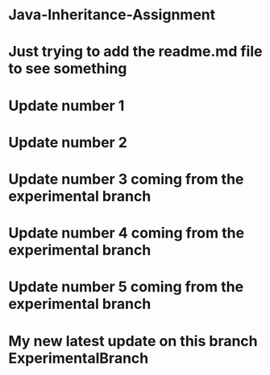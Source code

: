 # Java-Inheritance-Assignment
# Just trying to add the readme.md file to see something
# Update number 1
# Update number 2
# Update number 3 coming from the experimental branch
# Update number 4 coming from the experimental branch
# Update number 5 coming from the experimental branch
# My new latest update on this branch ExperimentalBranch
